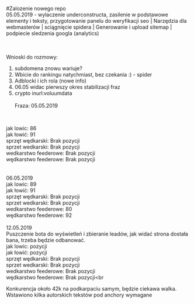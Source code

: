 #Zalozenie nowego repo<br>
05.05.2019 - wylaczenie underconstructa, zasilenie w podstawowe elementy i teksty, przygotowanie panelu do weryfikacji seo | Narzędzia dla webmasterów | sciągnięcie spidera | Generowanie i  upload sitemap | podpiecie sledzenia googla (analytics)

<br><br>
Wnioski do rozmowy:<br>
1. subdomena znowu wariuje?
2. Wbicie do rankingu natychmiast, bez czekania :) - spider
3. Adblocki i ich rola (nowe info)
4. 06.05 widac pierwszy okres stabilizacji fraz
5. crypto inurl:voluumdata
<br><br>
Fraza:
05.05.2019 
<br>

jak lowic:	86<br>
jak łowić:	91<br>
sprzęt wędkarski:	Brak pozycji<br>
sprzet wedkarski:	Brak pozycji<br>
wedkarstwo feederowe:	Brak pozycji<br>
wędkarstwo feederowe:	Brak pozycji<br>
<br><br>
06.05.2019<br>
jak lowic:	89<br>
jak łowić:	91<br>
sprzęt wędkarski:	Brak pozycji<br>
sprzet wedkarski:	Brak pozycji<br>
wedkarstwo feederowe:	80<br>
wędkarstwo feederowe:	92<br><br>
12.05.2019<br>
Puszczenie bota do wyświetleń i zbieranie leadów, jak widać strona dostała bana, trzeba będzie odbanować.<br>
jak lowic:	pozycji<br>
jak łowić:	pozycji<br>
sprzęt wędkarski:	Brak pozycji<br>
sprzet wedkarski:	Brak pozycji<br>
wedkarstwo feederowe:	Brak pozycji<br>
wędkarstwo feederowe:	Brak pozycji<br

Konkurencja około 42k na podkarpaciu samym, będzie ciekawa walka.<br>
Wstawiono kilka autorskich tekstów pod anchory wymagane<br>
